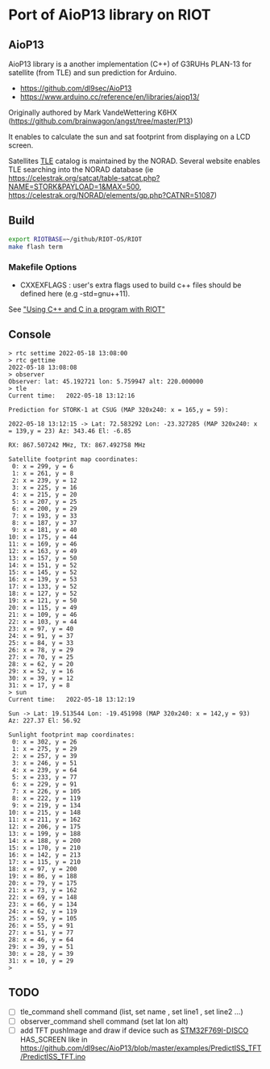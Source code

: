 # Port of AioP13 library on RIOT

## AioP13
AioP13 library is a another implementation (C++) of G3RUHs PLAN-13 for satellite (from TLE) and sun prediction for Arduino. 
* https://github.com/dl9sec/AioP13
* https://www.arduino.cc/reference/en/libraries/aiop13/

Originally authored by Mark VandeWettering K6HX (https://github.com/brainwagon/angst/tree/master/P13) 

It enables to calculate the sun and sat footprint from displaying on a LCD screen.

 Satellites [TLE](https://en.wikipedia.org/wiki/Two-line_element_set) catalog is maintained by the NORAD. Several website enables TLE searching into the NORAD database (ie https://celestrak.org/satcat/table-satcat.php?NAME=STORK&PAYLOAD=1&MAX=500, https://celestrak.org/NORAD/elements/gp.php?CATNR=51087)


## Build

```bash
export RIOTBASE=~/github/RIOT-OS/RIOT
make flash term
```

### Makefile Options

* CXXEXFLAGS : user's extra flags used to build c++ files should be defined here (e.g -std=gnu++11).

See ["Using C++ and C in a program with RIOT"](https://doc.riot-os.org/using-cpp.html)


## Console

```
> rtc settime 2022-05-18 13:08:00
> rtc gettime
2022-05-18 13:08:08
> observer
Observer: lat: 45.192721 lon: 5.759947 alt: 220.000000
> tle
Current time:   2022-05-18 13:12:16

Prediction for STORK-1 at CSUG (MAP 320x240: x = 165,y = 59):

2022-05-18 13:12:15 -> Lat: 72.583292 Lon: -23.327285 (MAP 320x240: x = 139,y = 23) Az: 343.46 El: -6.85

RX: 867.507242 MHz, TX: 867.492758 MHz

Satellite footprint map coordinates:
 0: x = 299, y = 6
 1: x = 261, y = 8
 2: x = 239, y = 12
 3: x = 225, y = 16
 4: x = 215, y = 20
 5: x = 207, y = 25
 6: x = 200, y = 29
 7: x = 193, y = 33
 8: x = 187, y = 37
 9: x = 181, y = 40
10: x = 175, y = 44
11: x = 169, y = 46
12: x = 163, y = 49
13: x = 157, y = 50
14: x = 151, y = 52
15: x = 145, y = 52
16: x = 139, y = 53
17: x = 133, y = 52
18: x = 127, y = 52
19: x = 121, y = 50
20: x = 115, y = 49
21: x = 109, y = 46
22: x = 103, y = 44
23: x = 97, y = 40
24: x = 91, y = 37
25: x = 84, y = 33
26: x = 78, y = 29
27: x = 70, y = 25
28: x = 62, y = 20
29: x = 52, y = 16
30: x = 39, y = 12
31: x = 17, y = 8
> sun
Current time:   2022-05-18 13:12:19

Sun -> Lat: 19.513544 Lon: -19.451998 (MAP 320x240: x = 142,y = 93) Az: 227.37 El: 56.92

Sunlight footprint map coordinates:
 0: x = 302, y = 26
 1: x = 275, y = 29
 2: x = 257, y = 39
 3: x = 246, y = 51
 4: x = 239, y = 64
 5: x = 233, y = 77
 6: x = 229, y = 91
 7: x = 226, y = 105
 8: x = 222, y = 119
 9: x = 219, y = 134
10: x = 215, y = 148
11: x = 211, y = 162
12: x = 206, y = 175
13: x = 199, y = 188
14: x = 188, y = 200
15: x = 170, y = 210
16: x = 142, y = 213
17: x = 115, y = 210
18: x = 97, y = 200
19: x = 86, y = 188
20: x = 79, y = 175
21: x = 73, y = 162
22: x = 69, y = 148
23: x = 66, y = 134
24: x = 62, y = 119
25: x = 59, y = 105
26: x = 55, y = 91
27: x = 51, y = 77
28: x = 46, y = 64
29: x = 39, y = 51
30: x = 28, y = 39
31: x = 10, y = 29
> 

```

## TODO

* [ ] tle_command shell command (list, set name <name>, set line1 <line1>, set line2 <line2> ...)
* [ ] observer_command shell command (set lat lon alt)
* [ ] add TFT pushImage and draw if device such as [STM32F769I-DISCO](https://www.st.com/en/evaluation-tools/32f469idiscovery.html) HAS_SCREEN like in https://github.com/dl9sec/AioP13/blob/master/examples/PredictISS_TFT/PredictISS_TFT.ino